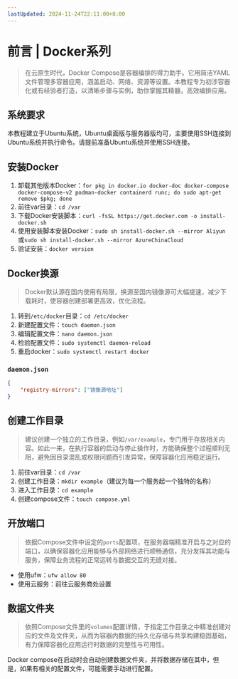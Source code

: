 ```yaml
---
lastUpdated: 2024-11-24T22:11:00+8:00
---
```


# 前言 | Docker系列

> 在云原生时代，Docker Compose是容器编排的得力助手。它用简洁YAML文件管理多容器应用，涵盖启动、网络、资源等设置。本教程专为初涉容器化或有经验者打造，以清晰步骤与实例，助你掌握其精髓，高效编排应用。

## 系统要求

本教程建立于Ubuntu系统，Ubuntu桌面版与服务器版均可，主要使用SSH连接到Ubuntu系统并执行命令。请提前准备Ubuntu系统并使用SSH连接。

## 安装Docker

1. 卸载其他版本Docker：```for pkg in docker.io docker-doc docker-compose docker-compose-v2 podman-docker containerd runc; do sudo apt-get remove $pkg; done```
2. 前往var目录：```cd /var```
3. 下载Docker安装脚本：```curl -fsSL https://get.docker.com -o install-docker.sh```
4. 使用安装脚本安装Docker：```sudo sh install-docker.sh --mirror Aliyun```或```sudo sh install-docker.sh --mirror AzureChinaCloud```
5. 验证安装：```docker version```

## Docker换源

> Docker默认源在国内使用有局限，换源至国内镜像源可大幅提速，减少下载耗时，使容器创建部署更高效，优化流程。

1. 转到```/etc/docker```目录：```cd /etc/docker```
2. 新建配置文件：```touch daemon.json```
3. 编辑配置文件：```nano daemon.json```
4. 检验配置文件：```sudo systemctl daemon-reload```
5. 重启docker：```sudo systemctl restart docker```

### ```daemon.json```

```json
{
    "registry-mirrors": ["镜像源地址"]
}
```

## 创建工作目录

> 建议创建一个独立的工作目录，例如```/var/example```，专门用于存放相关内容。如此一来，在执行容器的启动与停止操作时，方能确保整个过程顺利无阻，避免因目录混乱或权限问题而引发异常，保障容器化应用稳定运行。

1. 前往var目录：```cd /var```
2. 创建工作目录：```mkdir example```（建议为每一个服务起一个独特的名称）
3. 进入工作目录：```cd example```
4. 创建compose文件：```touch compose.yml```

## 开放端口

> 依据Compose文件中设定的```ports```配置项，在服务器端精准开启与之对应的端口，以确保容器化应用能够与外部网络进行顺畅通信，充分发挥其功能与服务，保障业务流程的正常运转与数据交互的无缝对接。

- 使用ufw：```ufw allow 80```
- 使用云服务：前往云服务商处设置

## 数据文件夹

> 依照Compose文件里的```volumes```配置详情，于指定工作目录之中精准创建对应的文件及文件夹，从而为容器内数据的持久化存储与共享构建稳固基础，有力保障容器化应用运行时数据的完整性与可用性。

Docker compose在启动时会自动创建数据文件夹，并将数据存储在其中，但是，如果有相关的配置文件，可能需要手动进行配置。
